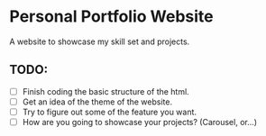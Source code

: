 # Personal Portfolio Website

A website to showcase my skill set and projects.

## TODO:

- [ ] Finish coding the basic structure of the html.
- [ ] Get an idea of the theme of the website.
- [ ] Try to figure out some of the feature you want.
- [ ] How are you going to showcase your projects? (Carousel, or...)
